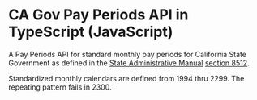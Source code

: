 # CA Gov Pay Periods API in TypeScript (JavaScript)

A Pay Periods API for standard monthly pay periods
for California State Government as defined in the
[State Administrative Manual](https://www.dgs.ca.gov/Resources/SAM) 
[section 8512](https://www.dgs.ca.gov/Resources/SAM/TOC/8500/8512).

Standardized monthly calendars are defined from 1994 thru 2299. The repeating pattern fails in 2300.

[BOILERPLATE]: https://github.com/metachris/typescript-boilerplate